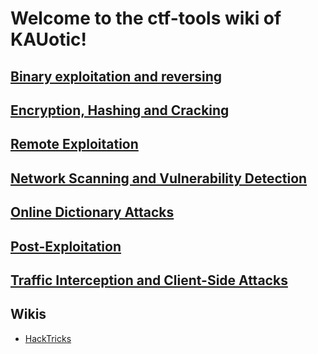 # Welcome to the ctf-tools wiki of KAUotic!

## [Binary exploitation and reversing](binary-exploit-reversing)

## [Encryption, Hashing and Cracking](encryption-hashing-cracking)

## [Remote Exploitation](remote-exploitation)

## [Network Scanning and Vulnerability Detection](network-scanning-vulnerability-detection)

## [Online Dictionary Attacks](online-dictionary-attacks)

## [Post-Exploitation](post-exploitation)

## [Traffic Interception and Client-Side Attacks](traffic-interception-client-side-attacks)

## Wikis
- [HackTricks](https://book.hacktricks.xyz/welcome/readme)
